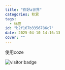 ```yaml
---
title: "你好a世界"
categories: 积累
tags:
  - 标签
id: "b2f167b3356786c7"
date: 2025-04-10 14:16:13
cover: ""
---
```


使用coze


![visitor badge](https://visitor-badge.laobi.icu/badge?page_id=Nicholas003.blog.b2f167b3356786c7&format=true)

